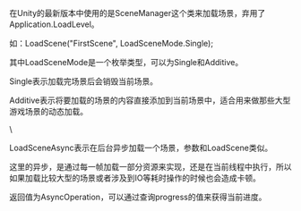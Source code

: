 在Unity的最新版本中使用的是SceneManager这个类来加载场景，弃用了Application.LoadLevel。
<div>

如：LoadScene("FirstScene", LoadSceneMode.Single);

</div>

<div>

其中LoadSceneMode是一个枚举类型，可以为Single和Additive。

</div>

<div>

Single表示加载完场景后会销毁当前场景。

</div>

<div>

Additive表示将要加载的场景的内容直接添加到当前场景中，适合用来做那些大型游戏场景的动态加载。

</div>

<div>

\

</div>

<div>

LoadSceneAsync表示在后台异步加载一个场景，参数和LoadScene类似。

</div>

<div>

这里的异步，是通过每一帧加载一部分资源来实现，还是在当前线程中执行，所以如果加载比较大型的场景或者涉及到IO等耗时操作的时候也会造成卡顿。

</div>

<div>

返回值为AsyncOperation，可以通过查询progress的值来获得当前进度。

</div>
